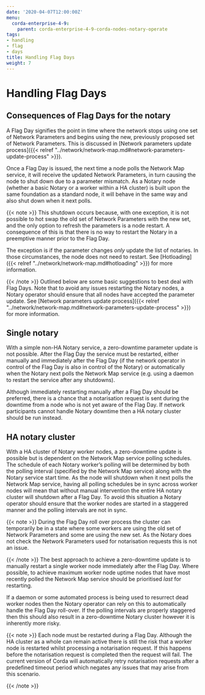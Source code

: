 ```yaml
---
date: '2020-04-07T12:00:00Z'
menu:
  corda-enterprise-4-9:
    parent: corda-enterprise-4-9-corda-nodes-notary-operate
tags:
- handling
- flag
- days
title: Handling Flag Days
weight: 7
---
```



# Handling Flag Days


## Consequences of Flag Days for the notary

A Flag Day signifies the point in time where the network stops using one set of Network Parameters and begins using the new, previously
proposed set of Network Parameters. This is discussed in [Network parameters update process]({{< relref "../network/network-map.md#network-parameters-update-process" >}}).

Once a Flag Day is issued, the next time a node polls the Network Map service, it will receive the updated Network Parameters, in turn
causing the node to shut down due to a parameter mismatch. As a Notary node (whether a basic Notary or a worker within a HA cluster) is built
upon the same foundation as a standard node, it will behave in the same way and also shut down when it next polls.

{{< note >}}
This shutdown occurs because, with one exception, it is not possible to hot swap the old set of Network Parameters with the new set, and the only
option to refresh the parameters is a node restart. A consequence of this is that there is no way to restart the Notary in a preemptive
manner prior to the Flag Day.

The exception is if the parameter changes _only_ update the list of notaries. In those circumstances, the node does not need to restart. See [Hotloading]({{< relref "../network/network-map.md#hotloading" >}}) for more information.

{{< /note >}}
Outlined below are some basic suggestions to best deal with Flag Days. Note that to avoid any issues restarting the Notary nodes, a Notary
operator should ensure that all nodes have accepted the parameter update. See [Network parameters update process]({{< relref "../network/network-map.md#network-parameters-update-process" >}}) for more information.


## Single notary

With a simple non-HA Notary service, a zero-downtime parameter update is not possible. After the Flag Day the service must be restarted,
either manually and immediately after the Flag Day (if the network operator in control of the Flag Day is also in control of the Notary) or
automatically when the Notary next polls the Network Map service (e.g. using a daemon to restart the service after any shutdowns).

Although immediately restarting manually after a Flag Day should be preferred, there is a chance that a notarisation request is sent during
the downtime from a node who is not yet aware of the Flag Day. If network participants cannot handle Notary downtime then a HA notary
cluster should be run instead.


## HA notary cluster

With a HA cluster of Notary worker nodes, a zero-downtime update is possible but is dependent on the Network Map service polling schedules.
The schedule of each Notary worker’s polling will be determined by both the polling interval (specified by the Network Map service) along
with the Notary service start time. As the node will shutdown when it next polls the Network Map service, having all polling schedules be in
sync across worker nodes will mean that without manual intervention the entire HA notary cluster will shutdown after a Flag Day. To avoid
this situation a Notary operator should ensure that the worker nodes are started in a staggered manner and the polling intervals are not in
sync.

{{< note >}}
During the Flag Day roll over process the cluster can temporarily be in a state where some workers are using the old set of Network
Parameters and some are using the new set. As the Notary does not check the Network Parameters used for notarisation requests this is
not an issue.

{{< /note >}}
The best approach to achieve a zero-downtime update is to manually restart a single worker node immediately after the Flag Day. Where
possible, to achieve maximum worker node uptime nodes that have most recently polled the Network Map service should be prioritised *last*
for restarting.

If a daemon or some automated process is being used to resurrect dead worker nodes then the Notary operator can rely on this to
automatically handle the Flag Day roll-over. If the polling intervals are properly staggered then this should also result in a zero-downtime
Notary cluster however it is inherently more risky.

{{< note >}}
Each node must be restarted during a Flag Day. Although the HA cluster as a whole can remain active there is still the risk that a
worker node is restarted whilst processing a notarisation request. If this happens before the notarisation request is completed then
the request will fail. The current version of Corda will automatically retry notarisation requests after a predefined timeout period
which negates any issues that may arise from this scenario.

{{< /note >}}
